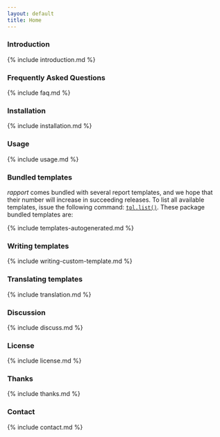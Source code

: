 ```yaml
---
layout: default
title: Home
---
```


<a id="intro"> </a>
### Introduction

{% include introduction.md %}

<a id="faq"> </a>
### Frequently Asked Questions

{% include faq.md %}

<a id="install"> </a>
### Installation

{% include installation.md %}

<a id="usage"> </a>
### Usage

{% include usage.md %}

<a id="templates"> </a>
### Bundled templates

*rapport* comes bundled with several report templates, and we hope that their number will increase in succeeding releases. To list all available templates, issue the following command: [`tpl.list()`](/rapport/functions#tpl.list). These package bundled templates are:

{% include templates-autogenerated.md %}

<a id="custom"> </a>
### Writing templates

{% include writing-custom-template.md %}

<a id="translate"> </a>
### Translating templates

{% include translation.md %}

<a id="discuss"> </a>
### Discussion

{% include discuss.md %}

<a id="license"> </a>
### License

{% include license.md %}

<a id="thanks"> </a>
### Thanks

{% include thanks.md %}

<a id="contact"> </a>
### Contact

{% include contact.md %}


